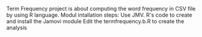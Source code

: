 Term Frequency project is about computing the word frequency in CSV file by using R language.
Modul intallation steps:
Use JMV. R's code to create and install the Jamovi module
Edit the termfrequency.b.R to create the analysis

